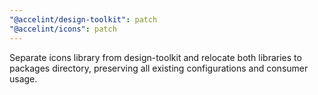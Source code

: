 ```yaml
---
"@accelint/design-toolkit": patch
"@accelint/icons": patch
---
```


Separate icons library from design-toolkit and relocate both libraries to packages directory, preserving all existing configurations and consumer usage.
